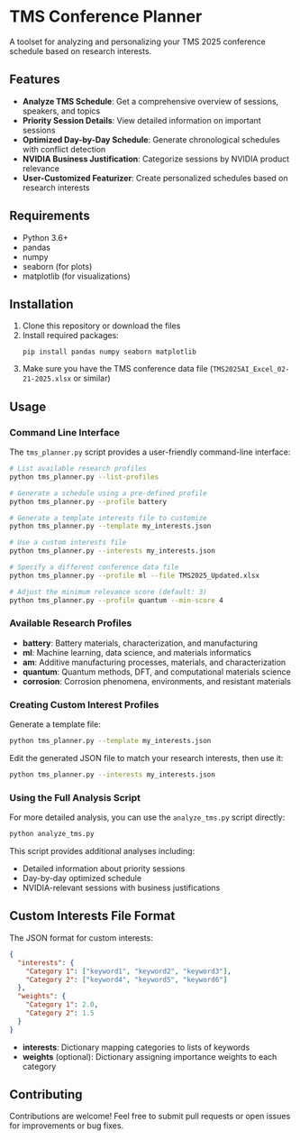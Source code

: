 # TMS Conference Planner

A toolset for analyzing and personalizing your TMS 2025 conference schedule based on research interests.

## Features

- **Analyze TMS Schedule**: Get a comprehensive overview of sessions, speakers, and topics
- **Priority Session Details**: View detailed information on important sessions
- **Optimized Day-by-Day Schedule**: Generate chronological schedules with conflict detection
- **NVIDIA Business Justification**: Categorize sessions by NVIDIA product relevance
- **User-Customized Featurizer**: Create personalized schedules based on research interests

## Requirements

- Python 3.6+
- pandas
- numpy
- seaborn (for plots)
- matplotlib (for visualizations)

## Installation

1. Clone this repository or download the files
2. Install required packages:
   ```
   pip install pandas numpy seaborn matplotlib
   ```
3. Make sure you have the TMS conference data file (`TMS2025AI_Excel_02-21-2025.xlsx` or similar)

## Usage

### Command Line Interface

The `tms_planner.py` script provides a user-friendly command-line interface:

```bash
# List available research profiles
python tms_planner.py --list-profiles

# Generate a schedule using a pre-defined profile
python tms_planner.py --profile battery

# Generate a template interests file to customize
python tms_planner.py --template my_interests.json

# Use a custom interests file
python tms_planner.py --interests my_interests.json

# Specify a different conference data file
python tms_planner.py --profile ml --file TMS2025_Updated.xlsx

# Adjust the minimum relevance score (default: 3)
python tms_planner.py --profile quantum --min-score 4
```

### Available Research Profiles

- **battery**: Battery materials, characterization, and manufacturing
- **ml**: Machine learning, data science, and materials informatics
- **am**: Additive manufacturing processes, materials, and characterization
- **quantum**: Quantum methods, DFT, and computational materials science
- **corrosion**: Corrosion phenomena, environments, and resistant materials

### Creating Custom Interest Profiles

Generate a template file:
```bash
python tms_planner.py --template my_interests.json
```

Edit the generated JSON file to match your research interests, then use it:
```bash
python tms_planner.py --interests my_interests.json
```

### Using the Full Analysis Script

For more detailed analysis, you can use the `analyze_tms.py` script directly:

```bash
python analyze_tms.py
```

This script provides additional analyses including:
- Detailed information about priority sessions
- Day-by-day optimized schedule
- NVIDIA-relevant sessions with business justifications

## Custom Interests File Format

The JSON format for custom interests:

```json
{
  "interests": {
    "Category 1": ["keyword1", "keyword2", "keyword3"],
    "Category 2": ["keyword4", "keyword5", "keyword6"]
  },
  "weights": {
    "Category 1": 2.0,
    "Category 2": 1.5
  }
}
```

- **interests**: Dictionary mapping categories to lists of keywords
- **weights** (optional): Dictionary assigning importance weights to each category

## Contributing

Contributions are welcome! Feel free to submit pull requests or open issues for improvements or bug fixes. 